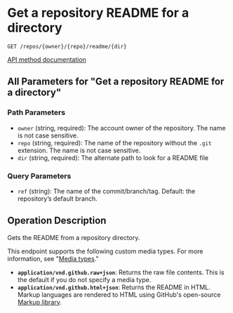 # Get a repository README for a directory

`GET /repos/{owner}/{repo}/readme/{dir}`

[API method documentation](https://docs.github.com/rest/repos/contents#get-a-repository-readme-for-a-directory)

## All Parameters for "Get a repository README for a directory"

### Path Parameters

- `owner` (string, required): The account owner of the repository. The name is not case sensitive.
- `repo` (string, required): The name of the repository without the `.git` extension. The name is not case sensitive.
- `dir` (string, required): The alternate path to look for a README file
### Query Parameters

- `ref` (string): The name of the commit/branch/tag. Default: the repository’s default branch.

## Operation Description

Gets the README from a repository directory.

This endpoint supports the following custom media types. For more information, see "[Media types](https://docs.github.com/rest/using-the-rest-api/getting-started-with-the-rest-api#media-types)."

- **`application/vnd.github.raw+json`**: Returns the raw file contents. This is the default if you do not specify a media type.
- **`application/vnd.github.html+json`**: Returns the README in HTML. Markup languages are rendered to HTML using GitHub's open-source [Markup library](https://github.com/github/markup).
